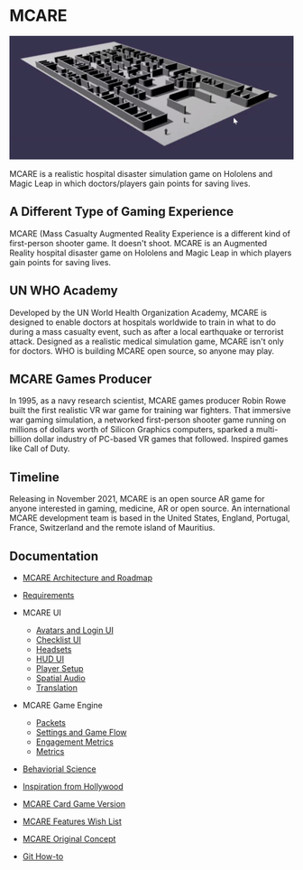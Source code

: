 # MCARE

![MCARE hospital](docs/mcare-2021-06-16-babylon2.png)

MCARE is a realistic hospital disaster simulation game on Hololens and Magic Leap in which doctors/players gain points for saving lives. 

## A Different Type of Gaming Experience

MCARE (Mass Casualty Augmented Reality Experience is a different kind of first-person shooter game. It doesn't shoot. MCARE is an Augmented Reality hospital disaster game on Hololens and Magic Leap in which players gain points for saving lives.

## UN WHO Academy

Developed by the UN World Health Organization Academy, MCARE is designed to enable doctors at hospitals worldwide to train in what to do during a mass casualty event, such as after a local earthquake or terrorist attack. Designed as a realistic medical simulation game, MCARE isn't only for doctors. WHO is building MCARE open source, so anyone may play.

## MCARE Games Producer

In 1995, as a navy research scientist, MCARE games producer Robin Rowe built the first realistic VR war game for training war fighters. That immersive war gaming simulation, a networked first-person shooter game running on millions of dollars worth of Silicon Graphics computers, sparked a multi-billion dollar industry of PC-based VR games that followed. Inspired games like Call of Duty.

## Timeline

Releasing in November 2021, MCARE is an open source AR game for anyone interested in gaming, medicine, AR or open source. An international MCARE development team is based in the United States, England, Portugal, France, Switzerland and the remote island of Mauritius.

## Documentation

* [MCARE Architecture and Roadmap](docs/mcare-architecture-roadmap.pdf)
* [Requirements](docs/mcare-requirements.md)
* MCARE UI
	* [Avatars and Login UI](docs/mcare-login-avatars.md)
	* [Checklist UI](docs/mcare-checklist.md)
	* [Headsets](docs/mcare-headset-makers.md)
	* [HUD UI](docs/mcare-hud.md)
	* [Player Setup](docs/mcare-setup.md)
	* [Spatial Audio](docs/mcare-spatial-audio.md)
	* [Translation](docs/mcare-translation.md)
* MCARE Game Engine
	* [Packets](docs/mcare-packets.md)
	* [Settings and Game Flow](docs/mcare-settings-flow.pdf)
	* [Engagement Metrics](docs/mcare-engagement-metrics.md)
	* [Metrics](docs/mcare-metrics.md)
* [Behaviorial Science](docs/mcare-behavioral-science.md)
* [Inspiration from Hollywood](docs/mcare-hollywood.md)
* [MCARE Card Game Version](docs/mcare-card-game-requirements.md)
* [MCARE Features Wish List](docs/mcare-ar-wish-list.md)
* [MCARE Original Concept](docs/mcare-ar-concept.md)

* [Git How-to](docs/git-how-to.md)

